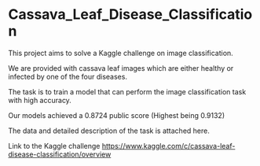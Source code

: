 # Cassava_Leaf_Disease_Classification

This project aims to solve a Kaggle challenge on image classification.

We are provided with cassava leaf images which are either healthy or infected by one of the four diseases.

The task is to train a model that can perform the image classification task with high accuracy.

Our models achieved a 0.8724 public score (Highest being 0.9132)

The data and detailed description of the task is attached here.

Link to the Kaggle challenge
https://www.kaggle.com/c/cassava-leaf-disease-classification/overview
